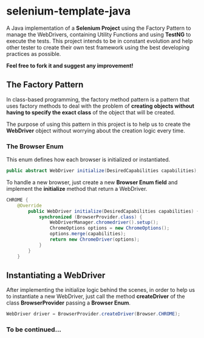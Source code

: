 # selenium-template-java

A Java implementation of a **Selenium Project** using the Factory Pattern to manage the WebDrivers, containing Utility Functions and using **TestNG** to execute the tests. This project intends to be in constant evolution and help other tester to create their own test framework using the best developing practices as possible. 

**Feel free to fork it and suggest any improvement!**


## The Factory Pattern

In class-based programming, the factory method pattern is a pattern that uses factory methods to deal with the problem of **creating objects without having to specify the exact class** of the object that will be created.

The purpose of using this pattern in this project is to help us to create the **WebDriver** object without worrying about the creation logic every time.

### The Browser Enum

This enum defines how each browser is initialized or instantiated.

```java
public abstract WebDriver initialize(DesiredCapabilities capabilities);
```

To handle a new browser, just create a new **Browser Enum field** and implement the **initialize** method that return a WebDriver.

```java
CHROME {
    @Override
		public WebDriver initialize(DesiredCapabilities capabilities) {
			synchronized (BrowserProvider.class) {
				WebDriverManager.chromedriver().setup();
				ChromeOptions options = new ChromeOptions();
				options.merge(capabilities);
				return new ChromeDriver(options);
			}
		}
	}
```

## Instantiating a WebDriver

After implementing the initialize logic behind the scenes, in order to help us to instantiate a new WebDriver, just call the method **createDriver** of the class **BrowserProvider** passing a **Browser Enum**.

```java
WebDriver driver = BrowserProvider.createDriver(Browser.CHROME);
```



### To be continued...

